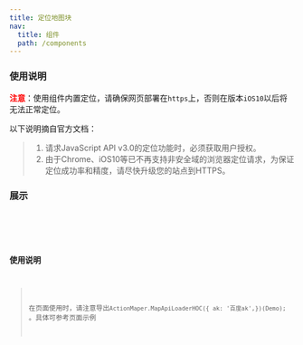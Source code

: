 ```yaml
---
title: 定位地图块
nav:
  title: 组件
  path: /components
---
```


### 使用说明
 <font color='red'>**注意**</font>：使用组件内置定位，请确保网页部署在`https`上，否则在版本`iOS10`以后将无法正常定位。

以下说明摘自官方文档：
> 1. 请求JavaScript API v3.0的定位功能时，必须获取用户授权。
> 2. 由于Chrome、iOS10等已不再支持非安全域的浏览器定位请求，为保证定位成功率和精度，请尽快升级您的站点到HTTPS。

### 展示

<code src="./demos/demo.tsx">

<API/>

### 使用说明

> 在页面使用时，请注意导出`ActionMaper.MapApiLoaderHOC({ ak: '百度ak',})(Demo);` 。具体可参考页面示例